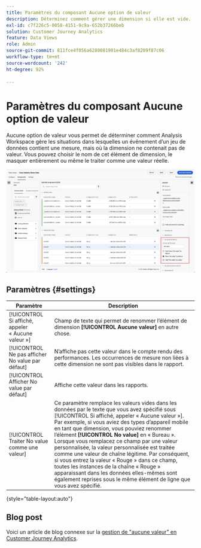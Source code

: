 ```yaml
---
title: Paramètres du composant Aucune option de valeur
description: Déterminez comment gérer une dimension si elle est vide.
exl-id: c7f226c5-0058-4151-9c9a-652b37266beb
solution: Customer Journey Analytics
feature: Data Views
role: Admin
source-git-commit: 811fce4f056a6280081901e484c3af8209f87c06
workflow-type: tm+mt
source-wordcount: '242'
ht-degree: 92%

---
```


# Paramètres du composant Aucune option de valeur

Aucune option de valeur vous permet de déterminer comment Analysis Workspace gère les situations dans lesquelles un événement d’un jeu de données contient une mesure, mais où la dimension ne contenait pas de valeur. Vous pouvez choisir le nom de cet élément de dimension, le masquer entièrement ou même le traiter comme une valeur réelle.

![Pas d’option de valeur](../assets/no-value-options.png)

## Paramètres {#settings}

| Paramètre | Description |
| --- | --- |
| [!UICONTROL Si affiché, appeler « Aucune valeur »] | Champ de texte qui permet de renommer l’élément de dimension **[!UICONTROL Aucune valeur]** en autre chose. |
| [!UICONTROL Ne pas afficher No value par défaut] | Nʼaffiche pas cette valeur dans le compte rendu des performances. Les occurrences de mesure non liées à cette dimension ne sont pas visibles dans le rapport. |
| [!UICONTROL Afficher No value par défaut] | Affiche cette valeur dans les rapports. |
| [!UICONTROL Traiter No value comme une valeur] | Ce paramètre remplace les valeurs vides dans les données par le texte que vous avez spécifié sous [!UICONTROL Si affiché, appeler « Aucune valeur »]. Par exemple, si vous aviez des types d’appareil mobile en tant que dimension, vous pouviez renommer lʼélément **[!UICONTROL No value]** en « Bureau ». Lorsque vous remplacez ce champ par une valeur personnalisée, la valeur personnalisée est traitée comme une valeur de chaîne légitime. Par conséquent, si vous entrez la valeur « Rouge » dans ce champ, toutes les instances de la chaîne « Rouge » apparaissant dans les données elles-mêmes sont également reprises sous le même élément de ligne que vous avez spécifié. |

{style="table-layout:auto"}

## Blog post

Voici un article de blog connexe sur la [gestion de &quot;aucune valeur&quot; en Customer Journey Analytics](https://experienceleaguecommunities.adobe.com/t5/adobe-analytics-blogs/handling-quot-no-value-quot-in-customer-journey-analytics/ba-p/597339).
